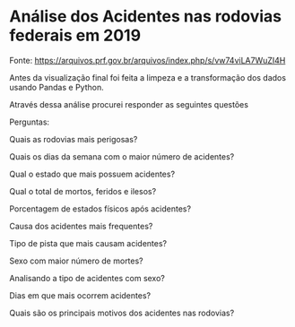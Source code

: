 # Análise dos Acidentes nas rodovias federais em 2019


Fonte: https://arquivos.prf.gov.br/arquivos/index.php/s/vw74viLA7WuZI4H



Antes da visualização final foi feita a limpeza e a transformação dos dados usando Pandas e Python.

Através dessa análise procurei responder as seguintes questões


Perguntas:

Quais as rodovias mais perigosas?

Quais os dias da semana com o maior número de acidentes?

Qual o estado que mais possuem acidentes?

Qual o total de mortos, feridos e ilesos?

Porcentagem de estados físicos após acidentes?

Causa dos acidentes mais frequentes?

Tipo de pista que mais causam acidentes?

Sexo com maior número de mortes?

Analisando a tipo de acidentes com sexo?

Dias em que mais ocorrem acidentes?

Quais são os principais motivos dos acidentes nas rodovias?





